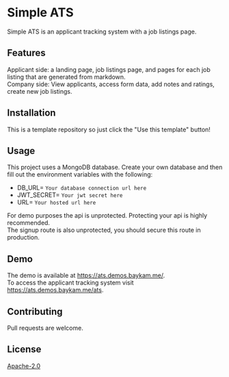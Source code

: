 # Simple ATS

Simple ATS is an applicant tracking system with a job listings page.

## Features
Applicant side: a landing page, job listings page, and pages for each job listing that are generated from markdown.  
Company side: View applicants, access form data, add notes and ratings, create new job listings.

## Installation
This is a template repository so just click the "Use this template" button!

## Usage
This project uses a MongoDB database. Create your own database and then fill out the environment variables with the following:
- DB_URL= `Your database connection url here`
- JWT_SECRET= `Your jwt secret here`
- URL= `Your hosted url here`

For demo purposes the api is unprotected. Protecting your api is highly recommended.  
The signup route is also unprotected, you should secure this route in production.

## Demo
The demo is available at https://ats.demos.baykam.me/.  
To access the applicant tracking system visit https://ats.demos.baykam.me/ats.

## Contributing
Pull requests are welcome.

## License
[Apache-2.0](https://www.apache.org/licenses/LICENSE-2.0)
